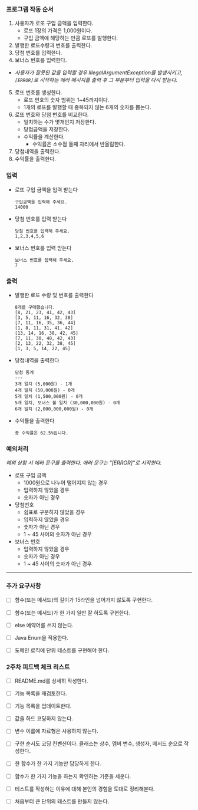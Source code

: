 ### 프로그램 작동 순서

1. 사용자가 로또 구입 금액을 입력한다.
    - 로또 1장의 가격은 1,000원이다.
    - 구입 금액에 해당하는 만큼 로또를 발행한다.
2. 발행한 로또수량과 번호를 출력한다.
3. 당첨 번호를 입력한다. 
4. 보너스 번호를 입력한다.

+ *사용자가 잘못된 값을 입력할 경우 IllegalArgumentException를 발생시키고, `[ERROR]`로 시작하는 에러 메시지를 출력 후 그 부분부터 입력을 다시 받는다.*


5. 로또 번호를 생성한다.
   - 로또 번호의 숫자 범위는 1~45까지이다.
   - 1개의 로또를 발행할 때 중복되지 않는 6개의 숫자를 뽑는다.
6. 로또 번호와 당첨 번호를 비교한다.
   - 일치하는 수가 몇개인지 저장한다.
   - 당첨금액을 저장한다.
   - 수익률을 계산한다.
     - 수익률은 소수점 둘째 자리에서 반올림한다.
7. 당첨내역을 출력한다.
8. 수익률을 출력한다.


### 입력

- 로또 구입 금액을 입력 받는다

    ```
    구입금액을 입력해 주세요.
    14000
    ```

- 당첨 번호를 입력 받는다

    ```
    당첨 번호를 입력해 주세요.
    1,2,3,4,5,6
    ```

- 보너스 번호를 입력 받는다

    ```
    보너스 번호를 입력해 주세요.
    7
    ```


### 출력

- 발행한 로또 수량 및 번호를 출력한다

    ```
    8개를 구매했습니다.
    [8, 21, 23, 41, 42, 43] 
    [3, 5, 11, 16, 32, 38] 
    [7, 11, 16, 35, 36, 44] 
    [1, 8, 11, 31, 41, 42] 
    [13, 14, 16, 38, 42, 45] 
    [7, 11, 30, 40, 42, 43] 
    [2, 13, 22, 32, 38, 45] 
    [1, 3, 5, 14, 22, 45]
    ```

- 당첨내역을 출력한다

    ```
    당첨 통계
    ---
    3개 일치 (5,000원) - 1개
    4개 일치 (50,000원) - 0개
    5개 일치 (1,500,000원) - 0개
    5개 일치, 보너스 볼 일치 (30,000,000원) - 0개
    6개 일치 (2,000,000,000원) - 0개
    ```

- 수익률을 출력한다

    ```
    총 수익률은 62.5%입니다.
    ```


### 예외처리

*예외 상황 시 에러 문구를 출력한다. 에러 문구는 "[ERROR]"로 시작한다.*

- 로또 구입 금액
    - 1000원으로 나누어 떨어지지 않는 경우
    - 입력하지 않았을 경우
    - 숫자가 아닌 경우
- 당첨번호
    - 쉼표로 구분하지 않았을 경우
    - 입력하지 않았을 경우
    - 숫자가 아닌 경우
    - 1 ~ 45 사이의 숫자가 아닌 경우
- 보너스 번호
    - 입력하지 않았을 경우
    - 숫자가 아닌 경우
    - 1 ~ 45 사이의 숫자가 아닌 경우





---
### 추가 요구사항

- [ ] 함수(또는 메서드)의 길이가 15라인을 넘어가지 않도록 구현한다.

- [ ] 함수(또는 메서드)가 한 가지 일만 잘 하도록 구현한다.

- [ ] else 예약어를 쓰지 않는다.

- [ ] Java Enum을 적용한다.

- [ ] 도메인 로직에 단위 테스트를 구현해야 한다. 


### 2주차 피드백 체크 리스트

- [ ] README.md를 상세히 작성한다.

- [ ] 기능 목록을 재검토한다.

- [ ] 기능 목록을 업데이트한다.

- [ ] 값을 하드 코딩하지 않는다.

- [ ] 변수 이름에 자료형은 사용하지 않는다.

- [ ] 구현 순서도 코딩 컨벤션이다. 클래스는 상수, 멤버 변수, 생성자, 메서드 순으로 작성한다.

- [ ] 한 함수가 한 가지 기능만 담당하게 한다.

- [ ] 함수가 한 가지 기능을 하는지 확인하는 기준을 세운다.

- [ ] 테스트를 작성하는 이유에 대해 본인의 경험을 토대로 정리해본다.

- [ ] 처음부터 큰 단위의 테스트를 만들지 않는다.
